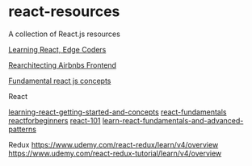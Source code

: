 # react-resources
A collection of React.js resources

[Learning React, Edge Coders](https://edgecoders.com/learning-react-js-is-easier-than-you-think-fbd6dc4d935a)

[Rearchitecting Airbnbs Frontend](https://medium.com/airbnb-engineering/rearchitecting-airbnbs-frontend-5e213efc24d2)

[Fundamental react js concepts](https://medium.freecodecamp.org/all-the-fundamental-react-js-concepts-jammed-into-this-single-medium-article-c83f9b53eac2)


React

[learning-react-getting-started-and-concepts](https://scotch.io/tutorials/learning-react-getting-started-and-concepts)
[react-fundamentals](https://tylermcginnis.com/courses/react-fundamentals/)
[reactforbeginners](https://reactforbeginners.com/)
[react-101](https://www.codecademy.com/learn/react-101)
[learn-react-fundamentals-and-advanced-patterns](https://blog.kentcdodds.com/learn-react-fundamentals-and-advanced-patterns-eac90341c9db)


Redux
https://www.udemy.com/react-redux/learn/v4/overview
https://www.udemy.com/react-redux-tutorial/learn/v4/overview
